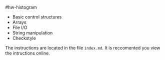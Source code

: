 #hw-histogram

- Basic control structures
- Arrays
- File I/O
- String manipulation
- Checkstyle

The instructions are located in the file `index.md`. It is reccomented you view the intructions online.
